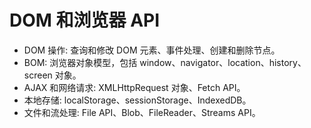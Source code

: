 # DOM 和浏览器 API

- DOM 操作: 查询和修改 DOM 元素、事件处理、创建和删除节点。
- BOM: 浏览器对象模型，包括 window、navigator、location、history、screen 对象。
- AJAX 和网络请求: XMLHttpRequest 对象、Fetch API。
- 本地存储: localStorage、sessionStorage、IndexedDB。
- 文件和流处理: File API、Blob、FileReader、Streams API。
